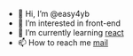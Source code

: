 - 👋 Hi, I’m @easy4yb
- 👀 I’m interested in front-end
- 🌱 I’m currently learning [react](https://reactjs.org/)
- 📫 How to reach me [mail](mailto:easy4yb@gmail.com)

<!---
easy4yb/easy4yb is a ✨ special ✨ repository because its `README.md` (this file) appears on your GitHub profile.
You can click the Preview link to take a look at your changes.
--->
